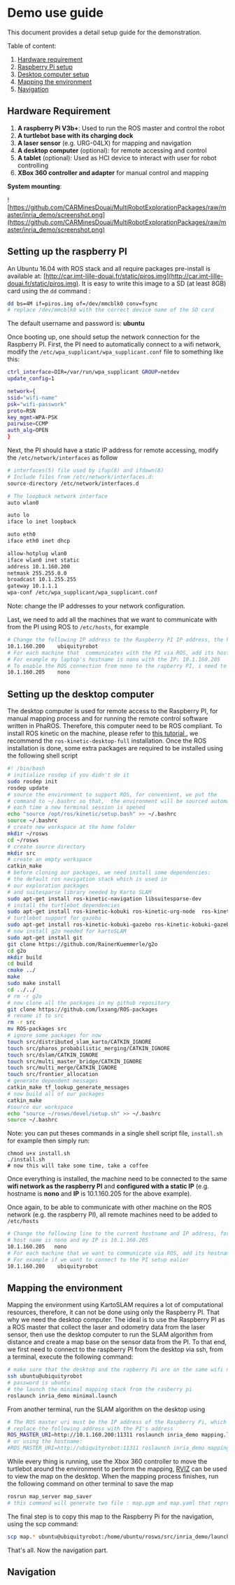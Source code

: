 # Demo use guide
This document provides a detail setup guide for the demonstration.

Table of content:
1.  [Hardware requirement](#hw)
2.  [Raspberry Pi setup](#rpi)
3.  [Desktop computer setup](#desk)
4.  [Mapping the environment](#mapping)
5.  [Navigation](#nav)


<a name="hw"></a>
## Hardware Requirement
1. **A raspberry Pi V3b+**: Used to run the ROS master and control the robot
2. **A turtlebot base with its charging dock**
3. **A laser sensor** (e.g.  URG-04LX) for mapping and navigation
4. **A desktop computer** (optional): for remote accessing and control 
5. **A tablet** (optional): Used as HCI device to interact with user for robot controlling
6. **XBox 360 controller and adapter** for manual control and mapping

**System mounting**:

![https://github.com/CARMinesDouai/MultiRobotExplorationPackages/raw/master/inria_demo/screenshot.png](https://github.com/CARMinesDouai/MultiRobotExplorationPackages/raw/master/inria_demo/screenshot.png)

<a name="rpi"></a>
## Setting up the raspberry PI
 An Ubuntu 16.04 with ROS stack and all require packages pre-install is  available  at: [http://car.imt-lille-douai.fr/static/piros.img](http://car.imt-lille-douai.fr/static/piros.img). It is easy to write this image to a SD (at least 8GB) card using the ``dd`` command :
 ```sh
 dd bs=4M if=piros.img of=/dev/mmcblk0 conv=fsync
 # replace /dev/mmcblk0 with the correct device name of the SD card 
 ```
 The default username and password is: **ubuntu**
 
Once booting up, one should setup the network connection for the Raspberry PI. First, the PI need to automatically connect to a wifi network, modify the ```/etc/wpa_supplicant/wpa_supplicant.conf``` file to something like this:
```sh
ctrl_interface=DIR=/var/run/wpa_supplicant GROUP=netdev
update_config=1

network={
ssid="wifi-name"
psk="wifi-passwork"
proto=RSN
key_mgmt=WPA-PSK
pairwise=CCMP
auth_alg=OPEN
}
```

Next, the PI should have a static IP address for remote accessing, modify the ```/etc/network/interfaces``` as follow
```sh
# interfaces(5) file used by ifup(8) and ifdown(8)
# Include files from /etc/network/interfaces.d:
source-directory /etc/network/interfaces.d

# The loopback network interface
auto wlan0

auto lo
iface lo inet loopback

auto eth0
iface eth0 inet dhcp

allow-hotplug wlan0
iface wlan0 inet static
address 10.1.160.200
netmask 255.255.0.0
broadcast 10.1.255.255
gateway 10.1.1.1
wpa-conf /etc/wpa_supplicant/wpa_supplicant.conf
```

Note: change the IP addresses to your network configuration.

Last, we need to add all the machines that we want to communicate with from the PI using ROS to ```/etc/hosts```, for example
```sh
# Change the following IP address to the Raspberry PI IP address, the hostname is ubiquityrobot
10.1.160.200 	ubiquityrobot
# For each machine that  communicates with the PI via ROS, add its hostname and IP here,
# For example my laptop's hostname is nono with the IP: 10.1.160.205
# To enable the ROS connection from nono to the rapberry PI, i need to add the following line
10.1.160.205	nono
```

<a name="desk"></a>
 ## Setting up the desktop computer
 
 The desktop computer is used for remote access to the Raspberry PI, for manual mapping process and for running the remote control software written in PhaROS. Therefore, this computer need to be ROS compliant. To install ROS kinetic on the machine, please refer to [ this tutorial ](http://wiki.ros.org/kinetic/Installation/Ubuntu), we recommend the ```ros-kinetic-desktop-full``` installation. Once the ROS installation is done, some extra packages are required to be installed using the following shell script
 
 ```sh
 #! /bin/bash
 # initialize rosdep if you didn't do it
sudo rosdep init
rosdep update
# source the environment to support ROS, for convenient, we put the
# command to ~/.bashrc so that,  the environment will be sourced automatically
# each time a new terminal session is opened
echo "source /opt/ros/kinetic/setup.bash" >> ~/.bashrc
source ~/.bashrc
# create new workspace at the home folder
mkdir ~/rosws
cd ~/rosws
# create source directory
mkdir src
# create an empty workspace
catkin_make
# before cloning our packages, we need install some dependencies:
# the default ros navigation stack which is used in
# our exploration packages 
# and suitesparse library needed by Karto SLAM
sudo apt-get install ros-kinetic-navigation libsuitesparse-dev
# install the turtlebot dependencies
sudo apt-get install ros-kinetic-kobuki ros-kinetic-urg-node  ros-kinetic-kobuki-core ros-kinetic-turtlebot*
# turtlebot support for gazebo
sudo apt-get install ros-kinetic-kobuki-gazebo ros-kinetic-kobuki-gazebo-plugins 
# now install g2o needed for kartoSLAM
sudo apt-get install git
git clone https://github.com/RainerKuemmerle/g2o
cd g2o
mkdir build
cd build
cmake ../
make
sudo make install
cd ../../
# rm -r g2o
# now clone all the packages in my github repository
git clone https://github.com/lxsang/ROS-packages
# rename it to src
rm -r src
mv ROS-packages src
# ignore some packages for now
touch src/distributed_slam_karto/CATKIN_IGNORE
touch src/pharos_probabilistic_merging/CATKIN_IGNORE
touch src/dslam/CATKIN_IGNORE
touch src/multi_master_bridge/CATKIN_IGNORE
touch src/multi_merge/CATKIN_IGNORE
touch src/frontier_allocation
# generate dependent messages
catkin_make tf_lookup_generate_messages
# now build all of our packages
catkin_make
#source our workspace
echo "source ~/rosws/devel/setup.sh" >> ~/.bashrc
source ~/.bashrc
 ```
 
 Note: you can put theses commands in a single shell script file, ```install.sh``` for example then simply run:
 ```
 chmod u+x install.sh
 ./install.sh
 # now this will take some time, take a coffee
 ```
 
 Once everything is installed, the machine need to be connected to the same **wifi network as the raspberry PI** and **configured with a static IP** (e.g. hostname is **nono** and **IP** is 10.1.160.205 for the above example). 
 
 Once again, to be able to communicate with other machine on the ROS network (e.g. the raspberry PI), all remote machines need to be added to ```/etc/hosts```
 ```sh
 # Change the following line to the current hostname and IP address, for example my machine
 # host name is nono and my IP is 10.1.160.205
 10.1.160.205	nono
# For each machine that we want to communicate via ROS, add its hostname and IP here,
# For example if we want to connect to the PI setup ealier
10.1.160.200	ubiquityrobot
 ```
 
 <a name="mapping"></a>
 ## Mapping the environment
 Mapping the environment using KartoSLAM requires a lot of computational resources, therefore, it can not be done using only the Raspberry PI. That why we need the desktop computer. The ideal is to use the Raspberry PI as a ROS master that collect the laser and odometry data from the laser sensor, then use the desktop computer to run the SLAM algorithm from distance and create a map base on the sensor data from the PI. To that end, we first need to connect to the raspberry PI from the desktop via ssh, from a terminal, execute the following command:
 
```sh
# make sure that the desktop and the rapberry Pi are on the same wifi network
ssh ubuntu@ubiquityrobot
# password is ubuntu
# the launch the minimal mapping stack from the rasberry pi
roslaunch inria_demo minimal.launch
```

From another terminal, run the SLAM algorithm on the desktop using
```sh
# The ROS master uri must be the IP address of the Raspberry Pi, which actually run a ros master
# replace the following address with the PI's address
ROS_MASTER_URI=http://10.1.160.200:11311 roslaunch inria_demo mapping.launch
# or using the hostname:
#ROS_MASTER_URI=http://ubiquityrobot:11311 roslaunch inria_demo mapping.launch
```
 
 While every thing is running, use the Xbox 360 controller to move the turtlebot around the environment to perform the mapping, [RVIZ](http://wiki.ros.org/rviz) can be used to view the map on the desktop.
 When the mapping process finishes, run the following command on other terminal to save the map
 
 ```sh
 rosrun map_server map_saver
 # this command will generate two file : map.pgm and map.yaml that represents the map of the environment
 ```
 
 The final step is to copy this map to the Raspberry Pi for the navigation, using the scp command:
 ```sh
 scp map.* ubuntu@ubiquityrobot:/home/ubuntu/rosws/src/inria_demo/launch/
 ```
 
 That's all. Now the navigation part.
 
 <a name="nav"></a>
 ## Navigation
